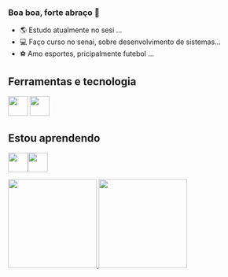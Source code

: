 ### Boa boa, forte abraço 👋

<!--
**barbozaaaa/barbozaaaa** is a ✨ _special_ ✨ repository because its `README.md` (this file) appears on your GitHub profile.

Here are some ideas to get you started:

- 🌎 Estudo atualmente no sesi ...
- 💻 Faço curso no senai, sobre desenvolvimento de sistemas...
- ⚽ Amo esportes, pricipalmente futebol ...
-  ...
- 💬 Ask me about ...
- 📫 How to reach me: ...
- 😄 Pronouns: ...
- ⚡ Fun fact: ...
-->
- 🌎 Estudo atualmente no sesi ...
- 💻 Faço curso no senai, sobre desenvolvimento de sistemas...
- ⚽ Amo esportes, pricipalmente futebol ...
## Ferramentas e tecnologia
<img src="https://cdn.jsdelivr.net/gh/devicons/devicon/icons/github/github-original.svg" width="40" height="40"/> <img src="https://cdn.jsdelivr.net/gh/devicons/devicon/icons/visualstudio/visualstudio-plain.svg" width="40" height="40" />
          

## Estou aprendendo
<img src="https://cdn.jsdelivr.net/gh/devicons/devicon/icons/html5/html5-original-wordmark.svg" width="40" height="40" /><img src="https://cdn.jsdelivr.net/gh/devicons/devicon/icons/css3/css3-original-wordmark.svg" width="40" height="40"/>
           
      
   <div>
   <a href="https://github.com/seu-usuário-aqui">
   <img height="180em" src="https://github-readme-stats.vercel.app/api/top-langs/?username=seu-usuário-aqui&layout=compact&langs_count=7&theme=dracula"/>
   <img height="180em" src="https://github-readme-stats.vercel.app/api?username=seu-usuário-aqui&show_icons=true&theme=dracula&include_all_commits=true&count_private=true"/>
   </div>

          
